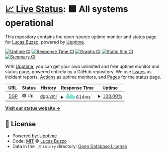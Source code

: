 # [📈 Live Status](https://lubuzzo.github.io/dgp-site-status): <!--live status--> **🟩 All systems operational**

This repository contains the open-source uptime monitor and status page for [Lucas Buzzo](https://lubuzzo.github.io), powered by [Upptime](https://github.com/upptime/upptime).

[![Uptime CI](https://github.com/lubuzzo/dgp-site-status/workflows/Uptime%20CI/badge.svg)](https://github.com/lubuzzo/dgp-site-status/actions?query=workflow%3A%22Uptime+CI%22)
[![Response Time CI](https://github.com/lubuzzo/dgp-site-status/workflows/Response%20Time%20CI/badge.svg)](https://github.com/lubuzzo/dgp-site-status/actions?query=workflow%3A%22Response+Time+CI%22)
[![Graphs CI](https://github.com/lubuzzo/dgp-site-status/workflows/Graphs%20CI/badge.svg)](https://github.com/lubuzzo/dgp-site-status/actions?query=workflow%3A%22Graphs+CI%22)
[![Static Site CI](https://github.com/lubuzzo/dgp-site-status/workflows/Static%20Site%20CI/badge.svg)](https://github.com/lubuzzo/dgp-site-status/actions?query=workflow%3A%22Static+Site+CI%22)
[![Summary CI](https://github.com/lubuzzo/dgp-site-status/workflows/Summary%20CI/badge.svg)](https://github.com/lubuzzo/dgp-site-status/actions?query=workflow%3A%22Summary+CI%22)

With [Upptime](https://upptime.js.org), you can get your own unlimited and free uptime monitor and status page, powered entirely by a GitHub repository. We use [Issues](https://github.com/lubuzzo/dgp-site-status/issues) as incident reports, [Actions](https://github.com/lubuzzo/dgp-site-status/actions) as uptime monitors, and [Pages](https://lubuzzo.github.io/dgp-site-status) for the status page.

<!--start: status pages-->
<!-- This summary is generated by Upptime (https://github.com/upptime/upptime) -->
<!-- Do not edit this manually, your changes will be overwritten -->
<!-- prettier-ignore -->
| URL | Status | History | Response Time | Uptime |
| --- | ------ | ------- | ------------- | ------ |
| <img alt="" src="https://favicons.githubusercontent.com/dgp.ab-inbev.com" height="13"> [DGP](https://dgp.ab-inbev.com/) | 🟩 Up | [dgp.yml](https://github.com/lubuzzo/dgp-site-status/commits/HEAD/history/dgp.yml) | <details><summary><img alt="Response time graph" src="./graphs/dgp/response-time-week.png" height="20"> 614ms</summary><br><a href="https://lubuzzo.github.io/dgp-site-status/history/dgp"><img alt="Response time 1058" src="https://img.shields.io/endpoint?url=https%3A%2F%2Fraw.githubusercontent.com%2Flubuzzo%2Fdgp-site-status%2FHEAD%2Fapi%2Fdgp%2Fresponse-time.json"></a><br><a href="https://lubuzzo.github.io/dgp-site-status/history/dgp"><img alt="24-hour response time 414" src="https://img.shields.io/endpoint?url=https%3A%2F%2Fraw.githubusercontent.com%2Flubuzzo%2Fdgp-site-status%2FHEAD%2Fapi%2Fdgp%2Fresponse-time-day.json"></a><br><a href="https://lubuzzo.github.io/dgp-site-status/history/dgp"><img alt="7-day response time 614" src="https://img.shields.io/endpoint?url=https%3A%2F%2Fraw.githubusercontent.com%2Flubuzzo%2Fdgp-site-status%2FHEAD%2Fapi%2Fdgp%2Fresponse-time-week.json"></a><br><a href="https://lubuzzo.github.io/dgp-site-status/history/dgp"><img alt="30-day response time 1197" src="https://img.shields.io/endpoint?url=https%3A%2F%2Fraw.githubusercontent.com%2Flubuzzo%2Fdgp-site-status%2FHEAD%2Fapi%2Fdgp%2Fresponse-time-month.json"></a><br><a href="https://lubuzzo.github.io/dgp-site-status/history/dgp"><img alt="1-year response time 1058" src="https://img.shields.io/endpoint?url=https%3A%2F%2Fraw.githubusercontent.com%2Flubuzzo%2Fdgp-site-status%2FHEAD%2Fapi%2Fdgp%2Fresponse-time-year.json"></a></details> | <details><summary><a href="https://lubuzzo.github.io/dgp-site-status/history/dgp">100.00%</a></summary><a href="https://lubuzzo.github.io/dgp-site-status/history/dgp"><img alt="All-time uptime 99.97%" src="https://img.shields.io/endpoint?url=https%3A%2F%2Fraw.githubusercontent.com%2Flubuzzo%2Fdgp-site-status%2FHEAD%2Fapi%2Fdgp%2Fuptime.json"></a><br><a href="https://lubuzzo.github.io/dgp-site-status/history/dgp"><img alt="24-hour uptime 100.00%" src="https://img.shields.io/endpoint?url=https%3A%2F%2Fraw.githubusercontent.com%2Flubuzzo%2Fdgp-site-status%2FHEAD%2Fapi%2Fdgp%2Fuptime-day.json"></a><br><a href="https://lubuzzo.github.io/dgp-site-status/history/dgp"><img alt="7-day uptime 100.00%" src="https://img.shields.io/endpoint?url=https%3A%2F%2Fraw.githubusercontent.com%2Flubuzzo%2Fdgp-site-status%2FHEAD%2Fapi%2Fdgp%2Fuptime-week.json"></a><br><a href="https://lubuzzo.github.io/dgp-site-status/history/dgp"><img alt="30-day uptime 99.96%" src="https://img.shields.io/endpoint?url=https%3A%2F%2Fraw.githubusercontent.com%2Flubuzzo%2Fdgp-site-status%2FHEAD%2Fapi%2Fdgp%2Fuptime-month.json"></a><br><a href="https://lubuzzo.github.io/dgp-site-status/history/dgp"><img alt="1-year uptime 99.97%" src="https://img.shields.io/endpoint?url=https%3A%2F%2Fraw.githubusercontent.com%2Flubuzzo%2Fdgp-site-status%2FHEAD%2Fapi%2Fdgp%2Fuptime-year.json"></a></details>

<!--end: status pages-->

[**Visit our status website →**](https://lubuzzo.github.io/dgp-site-status)

## 📄 License

- Powered by: [Upptime](https://github.com/upptime/upptime)
- Code: [MIT](./LICENSE) © [Lucas Buzzo](https://lubuzzo.github.io)
- Data in the `./history` directory: [Open Database License](https://opendatacommons.org/licenses/odbl/1-0/)
